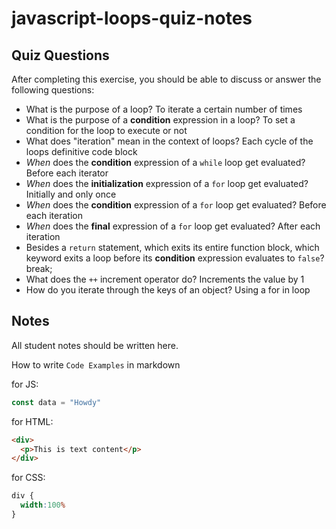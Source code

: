 # javascript-loops-quiz-notes

## Quiz Questions

After completing this exercise, you should be able to discuss or answer the following questions:

- What is the purpose of a loop?
To iterate a certain number of times
- What is the purpose of a **condition** expression in a loop?
To set a condition for the loop to execute or not
- What does "iteration" mean in the context of loops?
Each cycle of the loops definitive code block
- _When_ does the **condition** expression of a `while` loop get evaluated?
Before each iterator
- _When_ does the **initialization** expression of a `for` loop get evaluated?
Initially and only once
- _When_ does the **condition** expression of a `for` loop get evaluated?
Before each iteration
- _When_ does the **final** expression of a `for` loop get evaluated?
After each iteration
- Besides a `return` statement, which exits its entire function block, which keyword exits a loop before its **condition** expression evaluates to `false`?
break;
- What does the `++` increment operator do?
Increments the value by 1
- How do you iterate through the keys of an object?
Using a for in loop

## Notes

All student notes should be written here.


How to write `Code Examples` in markdown

for JS:
```javascript
const data = "Howdy"
```

for HTML:
```html
<div>
  <p>This is text content</p>
</div>
```

for CSS:
```css
div {
  width:100%
}
```
